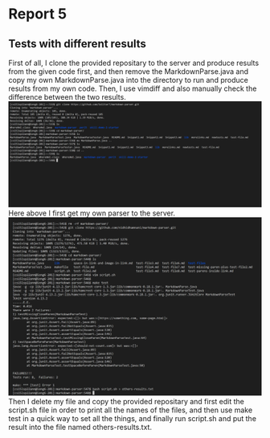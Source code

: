 # Report 5
## Tests with different results

First of all, I clone the provided repositary to the server and produce results from the given code first, and then remove the MarkdownParse.java and copy my own MarkdownParse.java into the directory to run and produce results from my own code. Then, I use vimdiff and also manually check the difference between the two results.
![getmyparser](getmyparser.png)
Here above I first get my own parser to the server. 
![getothersresults](getothersresults.png)
Then I delete my file and copy the provided repositary and first edit the script.sh file in order to print all the names of the files, and then use make test in a quick way to set all the things, and finally run script.sh and put the result into the file named others-results.txt.







